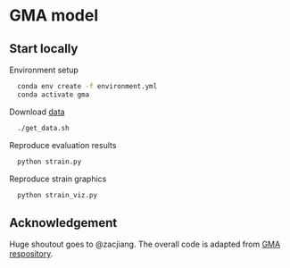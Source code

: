 # GMA model <br/>

## Start locally

Environment setup

```bash
  conda env create -f environment.yml
  conda activate gma
```

Download [data](https://drive.google.com/file/d/133ryluTjygAa4fEWNEal2YgelweHmbY1/view?usp=sharing)
```bash
  ./get_data.sh
```
Reproduce evaluation results
```bash
  python strain.py
```
Reproduce strain graphics
```bash
  python strain_viz.py
```

## Acknowledgement
Huge shoutout goes to @zacjiang. The overall code is adapted from [GMA respository](https://github.com/zacjiang/GMA).
